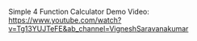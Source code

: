 Simple 4 Function Calculator
Demo Video: https://www.youtube.com/watch?v=Tg13YUJTeFE&ab_channel=VigneshSaravanakumar

